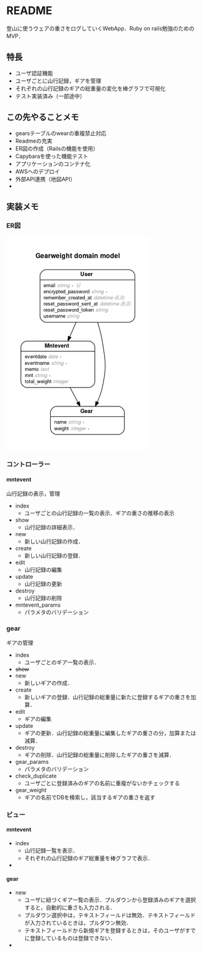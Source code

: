 # README

登山に使うウェアの重さをログしていくWebApp．Ruby on rails勉強のためのMVP．

## 特長
- ユーザ認証機能
- ユーザごとに山行記録，ギアを管理
- それぞれの山行記録のギアの総重量の変化を棒グラフで可視化
- テスト実装済み（一部途中）

## この先やることメモ
- gearsテーブルのwearの重複禁止対応
- Readmeの充実
- ER図の作成（Railsの機能を使用）
- Capybaraを使った機能テスト
- アプリケーションのコンテナ化
- AWSへのデプロイ
- 外部API連携（地図API）
- 

## 実装メモ
### ER図

![ER図](./erd.png)

### コントローラー
#### mntevent
山行記録の表示，管理

- index
  - ユーザごとの山行記録の一覧の表示．ギアの重さの推移の表示
- show
  - 山行記録の詳細表示．
- new
  - 新しい山行記録の作成．
- create
  - 新しい山行記録の登録．
- edit
  - 山行記録の編集
- update
  - 山行記録の更新
- destroy
  - 山行記録の削除
- mntevent_params
  - パラメタのバリデーション

### gear
ギアの管理

- index
  - ユーザごとのギア一覧の表示．
- ~~show~~
- new
  - 新しいギアの作成．
- create
  - 新しいギアの登録．山行記録の総重量に新たに登録するギアの重さを加算．
- edit
  - ギアの編集
- update
  - ギアの更新．山行記録の総重量に編集したギアの重さの分，加算または減算．
- destroy
  - ギアの削除．山行記録の総重量に削除したギアの重さを減算．
- gear_params
  - パラメタのバリデーション
- check_duplicate
  - ユーザごとに登録済みのギアの名前に重複がないかチェックする
- gear_weight
  - ギアの名前でDBを検索し，該当するギアの重さを返す

  
### ビュー

#### mntevent
- index
  - 山行記録一覧を表示．
  - それぞれの山行記録のギア総重量を棒グラフで表示．
- 

#### gear
- new
  - ユーザに紐づくギア一覧の表示．プルダウンから登録済みのギアを選択すると，自動的に重さも入力される．
  - プルダウン選択中は，テキストフィールドは無効．テキストフィールドが入力されているときは，プルダウン無効．
  - テキストフィールドから新規ギアを登録するときは，そのユーザがすでに登録しているものは登録できない．
- 

